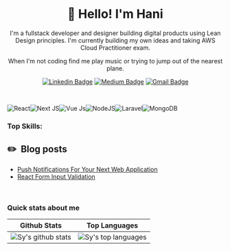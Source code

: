 
<h1 align="center">👋 Hello! I'm Hani</h1>

<p align="center">
I'm a fullstack developer and designer building digital products using Lean Design principles.  I'm currently building my own ideas and taking AWS Cloud Practitioner exam. 
</p>
<p align="center"> 
When I'm not coding find me play music or trying to jump out of the nearest plane.
</p>

<div align="center">
  
  [![Linkedin Badge](https://img.shields.io/badge/-haniolwan-blue?style=flat-square&logo=Linkedin&logoColor=white&link=https://www.linkedin.com/in/haniolwan)](https://www.linkedin.com/in/haniolwan)
  [![Medium Badge](https://img.shields.io/badge/-@devhani-03a57a?style=flat-square&label&logo=Medium&link=https://devhani.medium.com/)](https://devhani.medium.com/)
  [![Gmail Badge](https://img.shields.io/badge/-haniolwan28@gmail.com-c14438?style=flat-square&logo=Gmail&logoColor=white&link=mailto:sy@mangotree.dev)](mailto:sy@mangotree.dev)
</div>
<br>

![React](https://img.shields.io/badge/react-%2320232a.svg?style=for-the-badge&logo=react&logoColor=%2361DAFB)![Next JS](https://img.shields.io/badge/Next-black?style=for-the-badge&logo=next.js&logoColor=white)![Vue Js](https://img.shields.io/badge/vue.js-%42b883.svg?style=for-the-badge&logo=vue.js&logoColor=35495e)![NodeJS](https://img.shields.io/badge/node.js-6DA55F?style=for-the-badge&logo=node.js&logoColor=white)![Laravel](https://img.shields.io/badge/Laravel-F05340?style=for-the-badge&logo=Laravel&logoColor=white)![MongoDB](https://img.shields.io/badge/MongoDB-4EA94B.svg?style=for-the-badge&logo=mongodb&logoColor=white)
### Top Skills:

<!-- &nbsp;
 -->
## ✏️ &nbsp;Blog posts

<!-- BLOG-POST-LIST:START -->
- [Push Notifications For Your Next Web Application](https://devhani.medium.com/heres-how-to-create-push-notifications-for-your-next-web-application-4be0bf252864)
- [React Form Input Validation](https://www.npmjs.com/package/validate-your-react)
 
<br>

### Quick stats about me
| Github Stats | Top Languages |
| --- | --- |
| ![Sy's github stats](https://github-readme-stats.vercel.app/api?username=haniolwan&show_icons=true&title_color=f6c32c&icon_color=f6c32c&text_color=9f9f9f&bg_color=151515&count_private=true) | ![Sy's top languages](https://github-readme-stats.vercel.app/api/top-langs/?username=haniolwan&show_icons=true&title_color=f6c32c&icon_color=f6c32c&text_color=9f9f9f&bg_color=151515&count_private=true&layout=compact) |
